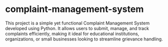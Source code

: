 # complaint-management-system
This project is a simple yet functional Complaint Management System developed using Python. It allows users to submit, manage, and track complaints efficiently, making it ideal for educational institutions, organizations, or small businesses looking to streamline grievance handling.
